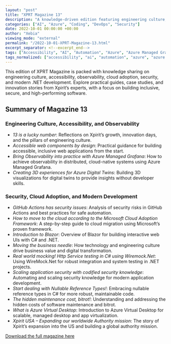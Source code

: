 ```yaml
---
layout: "post"
title: "XPRT Magazine 13"
description: "A knowledge-driven edition featuring engineering culture, accessibility, observability, cloud adoption, security, and modern .NET development. Includes practical guides, case studies, and innovation stories from Xpirit’s experts."
categories: ["AI", "Azure", "Coding", "DevOps", "Security"]
date: 2022-10-01 00:00:00 +00:00
author: "Xebia"
viewing_mode: "external"
permalink: "/2022-10-01-XPRT-Magazine-13.html"
excerpt_separator: <!--excerpt_end-->
tags: ["Accessibility", "AI", "Automation", "Azure", "Azure Managed Grafana", "Azure Virtual Desktop", "Bitrot", "Blazor", "Cloud Adoption", "Coding", "Community", "Compliance", "DevOps", "Digital Twins", "Engineering Culture", "GitHub Actions", "Knowledge Sharing", "Magazines", "Mocking", "Nullable Reference Types", "Observability", "Platform Engineering", "Security", "Team Learning", "WireMock", "Xpirit USA"]
tags_normalized: ["accessibility", "ai", "automation", "azure", "azure managed grafana", "azure virtual desktop", "bitrot", "blazor", "cloud adoption", "coding", "community", "compliance", "devops", "digital twins", "engineering culture", "github actions", "knowledge sharing", "magazines", "mocking", "nullable reference types", "observability", "platform engineering", "security", "team learning", "wiremock", "xpirit usa"]
---
```


This edition of XPRT Magazine is packed with knowledge sharing on engineering culture, accessibility, observability, cloud adoption, security, and modern .NET development. Explore practical guides, case studies, and innovation stories from Xpirit’s experts, with a focus on building inclusive, secure, and high-performing software.
<!--excerpt_end-->

## Summary of Magazine 13

### Engineering Culture, Accessibility, and Observability

- *13 is a lucky number*: Reflections on Xpirit’s growth, innovation days, and the pillars of engineering culture.
- *Accessible web components by design*: Practical guidance for building accessible, inclusive web applications from the start.
- *Bring Observability into practice with Azure Managed Grafana*: How to achieve observability in distributed, cloud-native systems using Azure Managed Grafana.
- *Creating 3D experiences for Azure Digital Twins*: Building 3D visualizations for digital twins to provide insights without developer skills.

### Security, Cloud Adoption, and Modern Development

- *GitHub Actions has security issues*: Analysis of security risks in GitHub Actions and best practices for safe automation.
- *How to move to the cloud according to the Microsoft Cloud Adoption Framework*: A step-by-step guide to cloud migration using Microsoft’s proven framework.
- *Introduction to Blazor*: Overview of Blazor for building interactive web UIs with C# and .NET.
- *Moving the business needle*: How technology and engineering culture drive business value and digital transformation.
- *Real world mocking! Http Service testing in C# using Wiremock.Net*: Using WireMock.Net for robust integration and system testing in .NET projects.
- *Scaling application security with codified security knowledge*: Automating and scaling security knowledge for modern application development.
- *Start dealing with Nullable Reference Types!*: Embracing nullable reference types in C# for more robust, maintainable code.
- *The hidden maintenance cost, bitrot!*: Understanding and addressing the hidden costs of software maintenance and bitrot.
- *What is Azure Virtual Desktop*: Introduction to Azure Virtual Desktop for scalable, managed desktop and app virtualization.
- *Xpirit USA – Expanding our worldwide Authority mission*: The story of Xpirit’s expansion into the US and building a global authority mission.

[Download the full magazine here](https://xebia.com/media/2025/05/Xpirit_XPRT_magazine_13_v5.pdf)
